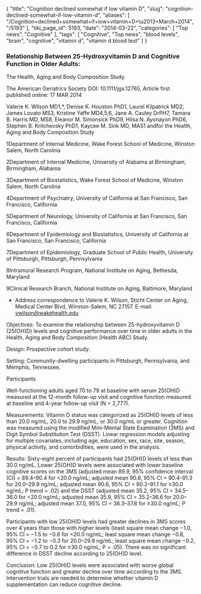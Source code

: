 {
    "title": "Cognition declined somewhat if low vitamin D",
    "slug": "cognition-declined-somewhat-if-low-vitamin-d",
    "aliases": [
        "/Cognition+declined+somewhat+if+low+vitamin+D+\u2013+March+2014",
        "/5193"
    ],
    "tiki_page_id": 5193,
    "date": "2014-03-22",
    "categories": [
        "Top news",
        "Cognitive"
    ],
    "tags": [
        "Cognitive",
        "Top news",
        "blood levels",
        "brain",
        "cognitive",
        "vitamin d",
        "vitamin d blood test"
    ]
}


### Relationship Between 25-Hydroxyvitamin D and Cognitive Function in Older Adults:   
The Health, Aging and Body Composition Study

The American Geriatrics Society DOI: 10.1111/jgs.12765, Article first published online: 17 MAR 2014

Valerie K. Wilson MD1,*, Denise K. Houston PhD1, Laurel Kilpatrick MD2, James Lovato MS3, Kristine Yaffe MD4,5,6, Jane A. Cauley DrPH7, Tamara B. Harris MD, MS8, Eleanor M. Simonsick PhD9, Hilsa N. Ayonayon PhD6, Stephen B. Kritchevsky PhD1, Kaycee M. Sink MD, MAS1 andfor the Health, Aging and Body Composition Study

1Department of Internal Medicine, Wake Forest School of Medicine, Winston Salem, North Carolina

2Department of Internal Medicine, University of Alabama at Birmingham, Birmingham, Alabama

3Department of Biostatistics, Wake Forest School of Medicine, Winston Salem, North Carolina

4Department of Psychiatry, University of California at San Francisco, San Francisco, California

5Department of Neurology, University of California at San Francisco, San Francisco, California

6Department of Epidemiology and Biostatistics, University of California at San Francisco, San Francisco, California

7Department of Epidemiology, Graduate School of Public Health, University of Pittsburgh, Pittsburgh, Pennsylvania

8Intramural Research Program, National Institute on Aging, Bethesda, Maryland

9Clinical Research Branch, National Institute on Aging, Baltimore, Maryland

* Address correspondence to Valerie K. Wilson, Sticht Center on Aging, Medical Center Blvd, Winston-Salem, NC 27157. E-mail: vwilson@wakehealth.edu

Objectives: To examine the relationship between 25-hydroxyvitamin D (25(OH)D) levels and cognitive performance over time in older adults in the Health, Aging and Body Composition (Health ABC) Study.

Design: Prospective cohort study.

Setting: Community-dwelling participants in Pittsburgh, Pennsylvania, and Memphis, Tennessee.

Participants

Well-functioning adults aged 70 to 79 at baseline with serum 25(OH)D measured at the 12-month follow-up visit and cognitive function measured at baseline and 4-year follow-up visit (N = 2,777).

Measurements: Vitamin D status was categorized as 25(OH)D levels of less than 20.0 ng/mL, 20.0 to 29.9 ng/mL, or 30.0 ng/mL or greater. Cognition was measured using the modified Mini-Mental State Examination (3MS) and Digit Symbol Substitution Test (DSST). Linear regression models adjusting for multiple covariates, including age, education, sex, race, site, season, physical activity, and comorbidities, were used in the analysis.

Results: Sixty-eight percent of participants had 25(OH)D levels of less than 30.0 ng/mL. Lower 25(OH)D levels were associated with lower baseline cognitive scores on the 3MS (adjusted mean 89.9, 95% confidence interval (CI) = 89.4–90.4 for <20.0 ng/mL; adjusted mean 90.8, 95% CI = 90.4–91.3 for 20.0–29.9 ng/mL; adjusted mean 90.6, 95% CI = 90.2–91.1 for ≥30.0 ng/mL; P trend = .02) and the DSST (adjusted mean 35.2, 95% CI = 34.5–36.0 for <20.0 ng/mL; adjusted mean 35.9, 95% CI = 35.2–36.6 for 20.0–29.9 ng/mL; adjusted mean 37.0, 95% CI = 36.3–37.8 for ≥30.0 ng/mL; P trend = .01). 

Participants with low 25(OH)D levels had greater declines in 3MS scores over 4 years than those with higher levels (least square mean change −1.0, 95% CI = −1.5 to −0.6 for <20.0 ng/mL; least square mean change −0.8, 95% CI = −1.2 to −0.3 for 20.0–29.9 ng/mL; least square mean change −0.2, 95% CI = −0.7 to 0.2 for ≥30.0 ng/mL; P = .05). There was no significant difference in DSST decline according to 25(OH)D level.

Conclusion: Low 25(OH)D levels were associated with worse global cognitive function and greater decline over time aiccording to the 3MS. Intervention trials are needed to determine whether vitamin D supplementation can reduce cognitive decline.